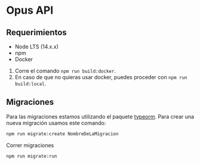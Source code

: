 # Opus API

## Requerimientos ##

- Node LTS (14.x.x)
- npm
- Docker

1. Corre el comando `npm run build:docker`. 
2. En caso de que no quieras usar docker, puedes proceder con `npm run build:local`.


## Migraciones ##

Para las migraciones estamos utilizando el paquete [typeorm](https://typeorm.io/#/).
Para crear una nueva migración usamos este comando:

```sh
npm run migrate:create NombreDeLaMigracion
```

Correr migraciones

```sh
npm run migrate:run
```